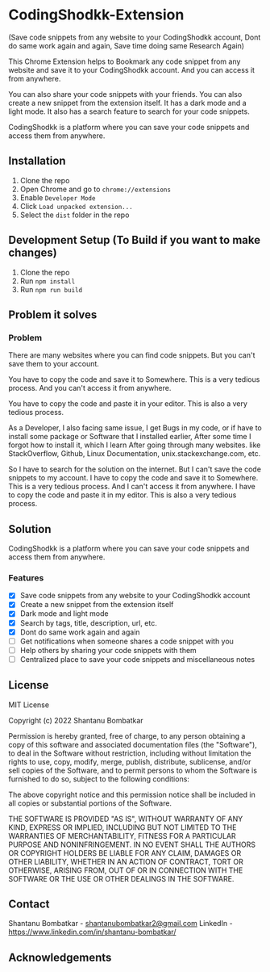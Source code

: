# CodingShodkk-Extension

(Save code snippets from any website to your CodingShodkk account, Dont do same work again and again, Save time doing same Research Again)

This Chrome Extension helps to Bookmark any code snippet from any website and save it to your CodingShodkk account. And you can access it from anywhere.

You can also share your code snippets with your friends. You can also create a new snippet from the extension itself. It has a dark mode and a light mode. It also has a search feature to search for your code snippets.

CodingShodkk is a platform where you can save your code snippets and access them from anywhere. 


## Installation

1. Clone the repo
2. Open Chrome and go to `chrome://extensions`
3. Enable `Developer Mode`
4. Click `Load unpacked extension...`
5. Select the `dist` folder in the repo

## Development Setup (To Build if you want to make changes)

1. Clone the repo
2. Run `npm install`
3. Run `npm run build`


## Problem it solves


### Problem

There are many websites where you can find code snippets. But you can't save them to your account.

You have to copy the code and save it to Somewhere. This is a very tedious process. And you can't access it from anywhere.

You have to copy the code and paste it in your editor. This is also a very tedious process.

As a Developer, I also facing same issue, I get Bugs in my code, or if have to install some package or Software that I installed earlier, After some time I forgot how to install it, which I learn After going through many websites. like StackOverflow, Github, Linux Documentation, unix.stackexchange.com, etc.

So I have to search for the solution on the internet. But I can't save the code snippets to my account. I have to copy the code and save it to Somewhere. This is a very tedious process. And I can't access it from anywhere. I have to copy the code and paste it in my editor. This is also a very tedious process.

## Solution
<!-- bold CodingShodkk -->

CodingShodkk is a platform where you can save your code snippets and access them from anywhere.

### Features

- [x] Save code snippets from any website to your CodingShodkk account
- [x] Create a new snippet from the extension itself
- [x] Dark mode and light mode
- [x] Search by tags, title, description, url, etc.
- [x] Dont do same work again and again
- [ ] Get notifications when someone shares a code snippet with you
- [ ] Help others by sharing your code snippets with them
- [ ] Centralized place to save your code snippets and miscellaneous notes

## License

MIT License

Copyright (c) 2022 Shantanu Bombatkar

Permission is hereby granted, free of charge, to any person obtaining a copy of this software and associated documentation files (the "Software"), to deal in the Software without restriction, including without limitation the rights to use, copy, modify, merge, publish, distribute, sublicense, and/or sell copies of the Software, and to permit persons to whom the Software is furnished to do so, subject to the following conditions:

The above copyright notice and this permission notice shall be included in all copies or substantial portions of the Software.

THE SOFTWARE IS PROVIDED "AS IS", WITHOUT WARRANTY OF ANY KIND, EXPRESS OR IMPLIED, INCLUDING BUT NOT LIMITED TO THE WARRANTIES OF MERCHANTABILITY, FITNESS FOR A PARTICULAR PURPOSE AND NONINFRINGEMENT. IN NO EVENT SHALL THE AUTHORS OR COPYRIGHT HOLDERS BE LIABLE FOR ANY CLAIM, DAMAGES OR OTHER LIABILITY, WHETHER IN AN ACTION OF CONTRACT, TORT OR OTHERWISE, ARISING FROM, OUT OF OR IN CONNECTION WITH THE SOFTWARE OR THE USE OR OTHER DEALINGS IN THE SOFTWARE.

## Contact

Shantanu Bombatkar - shantanubombatkar2@gmail.com
LinkedIn - https://www.linkedin.com/in/shantanu-bombatkar/



## Acknowledgements




